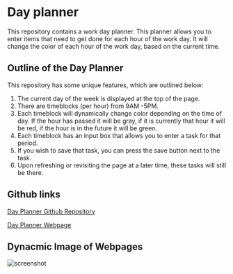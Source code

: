 # Day planner
This repository contains a work day planner. This planner allows you to enter items that need to get done for each hour of the work day. It will change the color of each hour of the work day, based on the current time.

## Outline of the Day Planner
This repository has some unique features, which are outlined below:
1. The current day of the week is displayed at the top of the page.
2. There are timeblocks (per hour) from 9AM -5PM. 
3. Each timeblock will dynamically change color depending on the time of day. If the hour has passed it will be gray, if it is currently that hour it will be red, if the hour is in the future it will be green.
4. Each timeblock has an input box that allows you to enter a task for that period.
5. If you wish to save that task, you can press the save button next to the task.
6. Upon refreshing or revisiting the page at a later time, these tasks will still be there.

## Github links

[Day Planner Github Repository](https://github.com/sean-marten/day-planner)

[Day Planner Webpage](https://sean-marten.github.io/day-planner/)

## Dynacmic Image of Webpages

![screenshot]()
